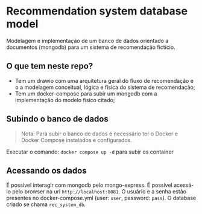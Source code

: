 # Recommendation system database model

Modelagem e implementação de um banco de dados orientado a documentos (mongodb) para um sistema de recomendação fictício.

## O que tem neste repo?
 - Tem um drawio com uma arquitetura geral do fluxo de recomendação e o a modelagem conceitual, lógica e física do sistema de recomendação;
 - Tem um docker-compose para subir um mongodb com a implementação do modelo físico citado;

## Subindo o banco de dados

> Nota: Para subir o banco de dados é necessário ter o Docker e Docker 
> Compose instalados e configurados.

Executar o comando: `docker compose up -d` para subir os container

## Acessando os dados

É possível interagir com mongodb pelo mongo-express. É possível acessá-lo pelo browser na url 
`http://localhost:8081`. O usuário e a senha estão presentes no docker-compose.yml (user: `user`, password: `pass`).
O database criado se chama `rec_system_db`. 
